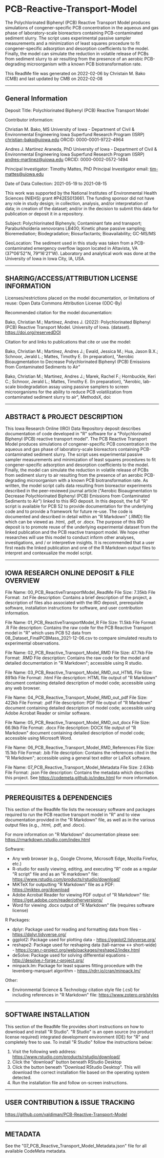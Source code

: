 # PCB-Reactive-Transport-Model
The Polychlorinated Biphenyl (PCB) Reactive Transport Model produces simulations of congener-specific PCB concentration in the aqueous and gas phase of laboratory-scale bioreactors containing PCB-contaminated sediment slurry.  The script uses experimental passive sampler measurements and a minimization of least squares procedure to fit congener-specific adsorption and desorption coefficients to the model.  Finally, the model can simulate the reduction in volatile release of PCBs from sediment slurry to air resulting from the presence of an aerobic PCB-degrading microorganism with a known PCB biotransformation rate. 

This ReadMe file was generated on 2022-02-06 by Christain M. Bako (CMB) and last updated by CMB on 2022-02-08

----------------------
General Information
----------------------

Deposit Title: Polychlorinated Biphenyl (PCB) Reactive Transport Model

Contributor information:

Christian M. Bako, MS
University of Iowa - Department of Civil & Environmental Engineering
Iowa Superfund Research Program (ISRP)
christian-bako@uiowa.edu
ORCID: 0000-0001-9722-4964

Andres J. Martinez Araneda, PhD
University of Iowa - Department of Civil & Environmental Engineering
Iowa Superfund Research Program (ISRP)
andres-martinez@uiowa.edu
ORCID: 0000-0002-0572-1494

Principal Investigator: Timothy Mattes, PhD
Principal Investigator email: tim-mattes@uiowa.edu

Date of Data Collection: 2021-05-19 to 2021-08-15

This work was supported by the National Institutes of Environmental Health Sciences (NIEHS) grant #P42ES013661.  The funding sponsor did not have any role in study design; in collection, analysis, and/or interpretation of data; in creation of the dataset; and/or in the decision to submit this data for publication or deposit it in a repository.

Subject: Polychlorinated Biphenyls; Contaminant fate and transport; Paraburkholderia xenovorans LB400; Kinetic phase passive sampling; Bioremediation; Biodegradation; Biosurfactants; Bioavailability; GC-MS/MS

GeoLocation: The sediment used in this study was taken from a PCB-contaminated emergency overflow lagoon located in Altavista, VA (37°06'52"N, 79°16'21"W). Laboratory and analytical work was done at the University of Iowa in Iowa City, IA, USA.

--------------------------
SHARING/ACCESS/ATTRIBUTION LICENSE INFORMATION
--------------------------

Licenses/restrictions placed on the model documentation, or limitations of reuse: Open Data Commons Attribution License (ODC-By)

Recommended citation for the model documentation:

Bako, Christian M.; Martinez, Andres J. (2022): Polychlorinated Biphenyl (PCB) Reactive Transport Model. University of Iowa. (dataset). https://doi.org/reservedDOI

Citation for and links to publications that cite or use the model:

Bako, Christian M.; Martinez, Andres J.; Ewald, Jessica M.; Hua, Jason B.X.; Schnoor, Jerald L.; Mattes, Timothy E. (In preparation), "Aerobic Bioaugmentation to Decrease Polychlorinated Biphenyl (PCB) Emissions from Contaminated Sediments to Air"

Bako, Christian M.; Martinez, Andres J.; Marek, Rachel F.; Hornbuckle, Keri C.; Schnoor, Jerald L.; Mattes, Timothy E. (In preparation), "Aerobic, lab-scale biodegradation assay using passive samplers to screen microorganisms for the ability to reduce PCB volatilization from contaminated sediment slurry to air", MethodsX, doi:

--------
ABSTRACT & PROJECT DESCRIPTION
--------

This Iowa Research Online (IRO) Data Repository deposit describes documentation of code developed in "R" software for a "Polychlorinated Biphenyl (PCB) reactive transport model". The PCB Reactive Transport Model produces simulations of congener-specific PCB concentration in the aqueous and gas phase of laboratory-scale bioreactors containing PCB-contaminated sediment slurry.  The script uses experimental passive sampler measurements and minimization of least squares procedures to fit congener-specific adsorption and desorption coefficients to the model.  Finally, the model can simulate the reduction in volatile release of PCBs from sediment slurry to air resulting from the presence of an aerobic PCB-degrading microorganism with a known PCB biotransformation rate. As written, the model script calls data resulting from bioreactor experiments described in the peer-reviewed journal article ("Aerobic Bioaugmentation to Decrease Polychlorinated Biphenyl (PCB) Emissions from Contaminated Sediments to Air") linked to this IRO deposit. In this deposit, the full "R" script is available for PCB 52 to provide documentation for the underlying code and to provide a framework for future re-use. The code is documented and described in detail within an "R Markdown" (.RMD) file which can be viewed as .html, .pdf, or .docx. The purpose of this IRO deposit is to promote reuse of the underlying experimental dataset from the linked publication and the PCB reactive transport model.  We hope other researches will use this model to conduct inform other analyses, investigations, and / or interpretive insights.  It is recommended that a user first reads the linked publication and one of the R Markdown output files to interpret and contexualize the model script.

--------------------
IOWA RESEARCH ONLINE DEPOSIT & FILE OVERVIEW
--------------------
File Name: 00_PCB_ReactiveTransportModel_ReadMe
File Size: 7.35kb
File Format: .txt
File description: Contains a brief description of the project, a description of files also associated with the IRO deposit, prerequisite software, installation instructions for software, and user contribution information.

File Name: 01_PCB_ReactiveTransportModel_R
File Size: 11.5kb
File Format: .R
File description: Contains the raw code for the PCB Reactive Transport model in "R" which uses PCB 52 data from 08_Dataset_FinalPCBMass_2021-12-06.csv to compare simulated results to experimental observations.

File Name: 02_PCB_Reactive_Transport_Model_RMD
File Size: 47.7kb
File Format: .RMD
File description: Contains the raw code for the model and detailed documentation in "R Markdown"; accessible using R studio.

File Name: 03_PCB_Reactive_Transport_Model_RMD_out_HTML
File Size: 891kb
File Format: .html
File description: HTML file output of "R Markdown" document containing detailed description of model code; accessible using any web browser.

File Name: 04_PCB_Reactive_Transport_Model_RMD_out_pdf
File Size: 422kb
File Format: .pdf
File description: PDF file output of "R Markdown" document containing detailed description of model code; accessible using Adobe Acrobat Reader or similar software.

File Name: 05_PCB_Reactive_Transport_Model_RMD_out_docx
File Size: 66.9kb
File Format: .docx
File description: DOCX file output of "R Markdown" document containing detailed description of model code; accessible using Microsoft Word.

File Name: 06_PCB_Reactive_Transport_Model_RMD_References
File Size: 15.1kb
File Format: .bib
File description: Contains the references cited in the "R Markdown"; accessible using a general text editor or LaTeX software.

File Name: 07_PCB_Reactive_Transport_Model_Metadata
File Size: 2.63kb
File Format: .json
File description: Contains the metadata which describes this project.  See https://codemeta.github.io/index.html for more information.


--------
PREREQUISITES & DEPENDENCIES
--------
This section of the ReadMe file lists the necessary software and packages required to run the PCB reactive transport model in "R" and to view documentation provided in the "R Markdown" file, as well as in the various output files (e.g., .html, .pdf, and .docx).

For more information on "R Markdown" documentation please see: https://rmarkdown.rstudio.com/index.html

Software:
- Any web browser (e.g., Google Chrome, Microsoft Edge, Mozilla Firefox, etc.)
- R-studio for easily viewing, editing, and executing "R" code as a regular "R script" file and as an "R markdown" file: https://www.rstudio.com/products/rstudio/download/
- MiKTeX for outputting "R Markdown" file as a PDF: https://miktex.org/download
- Adobe Acrobat Reader for viewing PDF output of "R Markdown" file: https://get.adobe.com/reader/otherversions/
- Word for viewing .docx output of "R Markdown" file (requires software license)

R Packages:
- dplyr: Package used for reading and formatting data from files - https://dplyr.tidyverse.org/
- ggplot2: Package used for plotting data - https://ggplot2.tidyverse.org/
- reshape2: Package used for reshaping data (tall-narrow <-> short-wide) - https://cran.r-project.org/web/packages/reshape2/index.html
- deSolve: Package used for solving differential equations - http://desolve.r-forge.r-project.org/
- minpack.lm: Package for least squares fitting procedure with the levenberg-marquart algorithm - https://rdrr.io/cran/minpack.lm/

Other:
- Environmental Science & Technology citation style file (.csl) for including references in "R Markdown" file: https://www.zotero.org/styles

--------
SOFTWARE INSTALLATION
--------

This section of the ReadMe file provides short instructions on how to download and install "R Studio".  "R Studio" is an open source (no product license required) integrated development environment (IDE) for "R" and completely free to use.  To install "R Studio" follow the instructions below:

1. Visit the following web address: https://www.rstudio.com/products/rstudio/download/
2. Click the "download" button beneath RStudio Desktop
3. Click the button beneath "Download RStudio Desktop".  This will download the correct installation file based on the operating system detected.
4. Run the installation file and follow on-screen instructions.  

--------
USER CONTRIBUTION & ISSUE TRACKING
--------
https://github.com/valdiman/PCB-Reactive-Transport-Model

--------
METADATA
--------
See the "07_PCB_Reactive_Transport_Model_Metadata.json" file for all available CodeMeta metadata.

